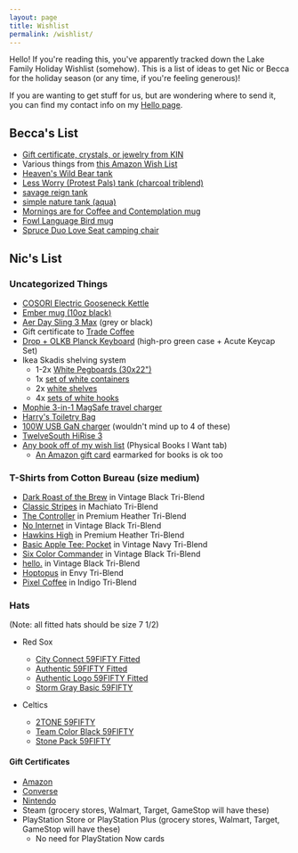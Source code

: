 ```yaml
---
layout: page
title: Wishlist
permalink: /wishlist/
---
```


Hello! If you're reading this, you've apparently tracked down the Lake Family Holiday Wishlist (somehow). This is a list of ideas to get Nic or Becca for the holiday season (or any time, if you're feeling generous)!

If you are wanting to get stuff for us, but are wondering where to send it, you can find my contact info on my [Hello page](https://niclake.me/hello/).

## Becca's List

- [Gift certificate, crystals, or jewelry from KIN](https://kindsm.com/)
- Various things from [this Amazon Wish List](https://www.amazon.com/hz/wishlist/ls/1KI7GH0R68MTX?ref_=wl_share)
- [Heaven's Wild Bear tank](https://cottonbureau.com/products/heavens-wild-bear#/8047773/tank-unisex-tank-top-charcoal-black-triblend-tri-blend-s)
- [Less Worry (Protest Pals) tank (charcoal triblend)](https://cottonbureau.com/products/less-worry-protest-pals#/14353613/tank-unisex-tank-top-charcoal-black-triblend-tri-blend-s)
- [savage reign tank](https://cottonbureau.com/products/savage-reign#/9482286/tank-unisex-tank-top-charcoal-black-triblend-tri-blend-s)
- [simple nature tank (aqua)](https://cottonbureau.com/products/simple-nature#/8170618/tank-unisex-tank-top-aqua-triblend-tri-blend-s)
- [Mornings are for Coffee and Contemplation mug](https://smile.amazon.com/Mornings-Are-Coffee-Contemplation-oz/dp/B077Y113LJ/ref=pd_aw_lpo_1?pd_rd_i=B077Y113LJ&th=1)
- [Fowl Language Bird mug](https://alwaysfits.com/products/fowl-language-bird-coffee-mug?variant=22338257420336&currency=USD)
- [Spruce Duo Love Seat camping chair](https://www.backcountry.com/stoic-spruce-duo-love-seat)

## Nic's List

### Uncategorized Things

- [COSORI Electric Gooseneck Kettle](https://amzn.to/3lBphik)
- [Ember mug (10oz black)](https://ember.com/products/ember-mug-2?variant=30843977826389)
- [Aer Day Sling 3 Max](https://www.aersf.com/day-sling-3-max-gray) (grey or black)
- Gift certificate to [Trade Coffee](https://www.drinktrade.com/gift-subscription/p/1858)
- [Drop + OLKB Planck Keyboard](https://drop.com/buy/planck-mechanical-keyboard) (high-pro green case + Acute Keycap Set)
- Ikea Skadis shelving system
  - 1-2x [White Pegboards (30x22")](https://www.ikea.com/us/en/p/skadis-pegboard-white-10321618/)
  - 1x [set of white containers](https://www.ikea.com/us/en/p/skadis-container-with-lid-white-80335909/)
  - 2x [white shelves](https://www.ikea.com/us/en/p/skadis-shelf-white-00320799/)
  - 4x [sets of white hooks](https://www.ikea.com/us/en/p/skadis-hook-white-50335618/)
- [Mophie 3-in-1 MagSafe travel charger](https://www.zagg.com/en_us/3-in-1-travel-charger-magsafe-apple)
- [Harry's Toiletry Bag](https://www.harrys.com/en/us/products/toiletry-bag)
- [100W USB GaN charger](https://amzn.to/3prSEY7) (wouldn't mind up to 4 of these)
- [TwelveSouth HiRise 3](https://www.twelvesouth.com/products/hirise-3-wireless-charging-stand)
- [Any book off of my wish list](https://docs.google.com/spreadsheets/d/1-1PcHF6xzFKTaTvxnfjm6bVgo4pd5yIr3nbxsbckoFo/edit?usp=sharing) (Physical Books I Want tab)
  - [An Amazon gift card](https://www.amazon.com/gift-cards/b?ie=UTF8&node=2238192011) earmarked for books is ok too

[//]: # (### Bags)

[//]: # ()
[//]: # (- [Peak Design Everyday Backpack &#40;20L&#41;]&#40;https://www.peakdesign.com/products/everyday-backpack?variant=29743300837420&#41; &#40;Ash or Charcoal&#41;)

[//]: # (- [Peak Design Everyday Sling &#40;6L&#41;]&#40;https://www.peakdesign.com/collections/everyday-bags/products/everyday-sling?variant=31374291140685&#41; &#40;Ash&#41;)

[//]: # (- [Peak Design Tech Pouch]&#40;https://www.peakdesign.com/products/tech-pouch/&#41; &#40;any color&#41;)

### T-Shirts from Cotton Bureau (size medium)

- [Dark Roast of the Brew](https://cottonbureau.com/p/7956KM/shirt/dark-roast-of-the-brew#/14999374/tee-men-standard-tee-vintage-black-tri-blend-m) in Vintage Black Tri-Blend
- [Classic Stripes](https://cottonbureau.com/p/SEC5NG/shirt/classic-stripes#/14964159/tee-men-standard-tee-machiato-tri-blend-m) in Machiato Tri-Blend
- [The Controller](https://cottonbureau.com/products/the-controller#/1959058/tee-men-standard-tee-premium-heather-tri-blend-s) in Premium Heather Tri-Blend
- [No Internet](https://cottonbureau.com/products/no-internet#/1911686/tee-men-standard-tee-vintage-black-tri-blend-s) in Vintage Black Tri-Blend
- [Hawkins High](https://cottonbureau.com/products/hawkins-high#/1856676/tee-men-standard-tee-premium-heather-tri-blend-s) in Premium Heather Tri-Blend
- [Basic Apple Tee: Pocket](https://cottonbureau.com/products/basic-apple-tee-pocket#/8520701/tee-men-standard-tee-vintage-navy-tri-blend-s) in Vintage Navy Tri-Blend
- [Six Color Commander](https://cottonbureau.com/products/six-color-commander#/14399321/tee-men-standard-tee-vintage-black-tri-blend-s) in Vintage Black Tri-Blend
- [hello.](https://cottonbureau.com/products/hello-14#/13684735/tee-men-standard-tee-vintage-black-tri-blend-s) in Vintage Black Tri-Blend
- [Hoptopus](https://cottonbureau.com/products/hoptopus#/9969833/tee-men-standard-tee-envy-tri-blend-s) in Envy Tri-Blend
- [Pixel Coffee](https://cottonbureau.com/products/pixel-coffee#/2004544/tee-men-standard-tee-indigo-tri-blend-s) in Indigo Tri-Blend

### Hats

(Note: all fitted hats should be size 7 1/2)

- Red Sox
  - [City Connect 59FIFTY Fitted](https://www.lids.com/mlb-boston-red-sox/boston-red-sox-new-era-2021-city-connect-59fifty-fitted-hat-light-blue/o-2321+t-36005264+p-26120037735+z-9-1074472122?_ref=p-DLP:m-GRID:i-r0c2:po-2&sku=14686188)
  <!-- - [Mother's Day 2022 59FIFTY Fitted](https://www.neweracap.com/products/boston-red-sox-mothers-day-2022-59fifty-fitted?variant=42786710487267) -->
  - [Authentic 59FIFTY Fitted](https://www.neweracap.com/products/boston-red-sox-authentic-collection-59fifty-fitted?variant=42671042199779)
  - [Authentic Logo 59FIFTY Fitted](https://www.neweracap.com/products/boston-red-sox-authentic-collection-59fifty-fitted-1?variant=42671107703011)
  <!-- - [Streakpop 59FIFTY Fitted](https://www.neweracap.com/Sports/BOSTON-RED-SOX-STREAKPOP-59FIFTY-FITTED/p/60185552) -->
  - [Storm Gray Basic 59FIFTY](https://www.neweracap.com/products/boston-red-sox-storm-gray-basic-59fifty-fitted?_pos=24&_fid=a61af9fbe&_ss=c&variant=42646045229283)
  
- Celtics
  - [2TONE 59FIFTY](https://www.neweracap.com/products/boston-celtics-2tone-59fifty-fitted?variant=42645831778531)
  - [Team Color Black 59FIFTY](https://www.neweracap.com/products/boston-celtics-team-color-black-59fifty-fitted?variant=42671043313891)
  - [Stone Pack 59FIFTY](https://www.neweracap.com/products/boston-celtics-stone-pack-59fifty-fitted?variant=43209671606499)

[//]: # (- Other)
[//]: # (  - [Worcester Red Sox]&#40;https://www.neweracap.com/products/worcester-red-sox-theme-nights-59fifty-fitted&#41;)
[//]: # (  - [Ashville Tourists]&#40;https://www.neweracap.com/products/ashville-tourists-theme-night-59fifty-fitted&#41;)
[//]: # (  - [Hillsboro Hops]&#40;https://www.neweracap.com/products/hillsboro-hops-authentic-collection-59fifty-fitted&#41;)

#### Gift Certificates

- [Amazon](https://www.amazon.com/gift-cards/b?ie=UTF8&node=2238192011)
- [Converse](https://www.converse.com/c/gift-cards)
- [Nintendo](https://www.nintendo.com/giftcards)
- Steam (grocery stores, Walmart, Target, GameStop will have these)
- PlayStation Store or PlayStation Plus (grocery stores, Walmart, Target, GameStop will have these)
  - No need for PlayStation Now cards
